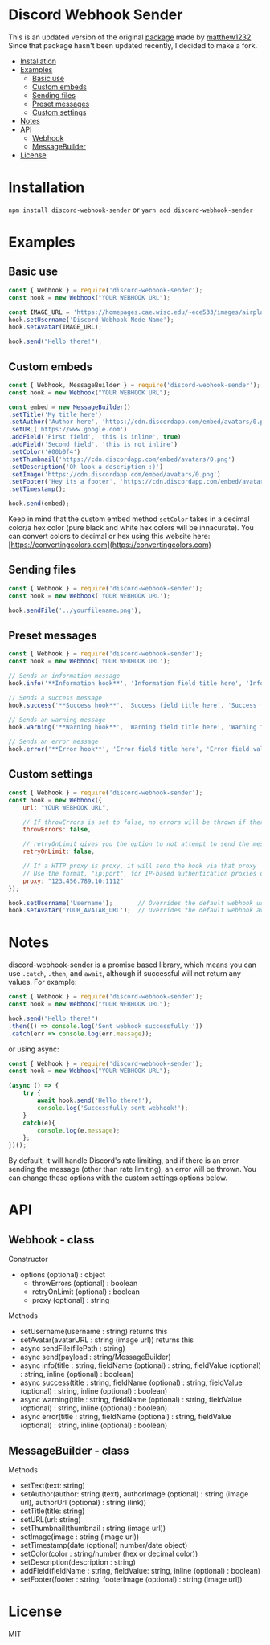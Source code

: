 # Discord Webhook Sender
This is an updated version of the original [package](https://github.com/matthew1232/discord-webhook-node) made by [matthew1232](https://github.com/matthew1232).
Since that package hasn't been updated recently, I decided to make a fork.
<br>

- [Installation](#installation)
- [Examples](#examples)
    - [Basic use](#basic-use)
    - [Custom embeds](#custom-embeds)
    - [Sending files](#sending-files)
    - [Preset messages](#preset-messages)
    - [Custom settings](#custom-settings)
- [Notes](#notes)
- [API](#api)
    - [Webhook](#webhook---class)
    - [MessageBuilder](#messagebuilder---class)
- [License](#license)

# Installation
```npm install discord-webhook-sender``` or ```yarn add discord-webhook-sender```

# Examples

## Basic use
```js
const { Webhook } = require('discord-webhook-sender');
const hook = new Webhook("YOUR WEBHOOK URL");

const IMAGE_URL = 'https://homepages.cae.wisc.edu/~ece533/images/airplane.png';
hook.setUsername('Discord Webhook Node Name');
hook.setAvatar(IMAGE_URL);

hook.send("Hello there!");
```

## Custom embeds
```js
const { Webhook, MessageBuilder } = require('discord-webhook-sender');
const hook = new Webhook("YOUR WEBHOOK URL");

const embed = new MessageBuilder()
.setTitle('My title here')
.setAuthor('Author here', 'https://cdn.discordapp.com/embed/avatars/0.png', 'https://www.google.com')
.setURL('https://www.google.com')
.addField('First field', 'this is inline', true)
.addField('Second field', 'this is not inline')
.setColor('#00b0f4')
.setThumbnail('https://cdn.discordapp.com/embed/avatars/0.png')
.setDescription('Oh look a description :)')
.setImage('https://cdn.discordapp.com/embed/avatars/0.png')
.setFooter('Hey its a footer', 'https://cdn.discordapp.com/embed/avatars/0.png')
.setTimestamp();

hook.send(embed);
```

Keep in mind that the custom embed method `setColor` takes in a decimal color/a hex color (pure black and white hex colors will be innacurate). You can convert colors to decimal or hex using this website here: [https://convertingcolors.com](https://convertingcolors.com)

## Sending files
```js
const { Webhook } = require('discord-webhook-sender');
const hook = new Webhook('YOUR WEBHOOK URL');

hook.sendFile('../yourfilename.png');
```

## Preset messages
```js
const { Webhook } = require('discord-webhook-sender');
const hook = new Webhook('YOUR WEBHOOK URL');

// Sends an information message
hook.info('**Information hook**', 'Information field title here', 'Information field value here');

// Sends a success message
hook.success('**Success hook**', 'Success field title here', 'Success field value here');

// Sends an warning message
hook.warning('**Warning hook**', 'Warning field title here', 'Warning field value here');

// Sends an error message
hook.error('**Error hook**', 'Error field title here', 'Error field value here');
```

## Custom settings
```js
const { Webhook } = require('discord-webhook-sender');
const hook = new Webhook({
    url: "YOUR WEBHOOK URL",

    // If throwErrors is set to false, no errors will be thrown if there is an error sending
    throwErrors: false,

    // retryOnLimit gives you the option to not attempt to send the message again if rate limited
    retryOnLimit: false,

    // If a HTTP proxy is proxy, it will send the hook via that proxy
    // Use the format, "ip:port", for IP-based authentication proxies or username:password@ip:port
    proxy: "123.456.789.10:1112"
});

hook.setUsername('Username');       // Overrides the default webhook username
hook.setAvatar('YOUR_AVATAR_URL');  // Overrides the default webhook avatar
```

# Notes
discord-webhook-sender is a promise based library, which means you can use `.catch`, `.then`, and `await`, although if successful will not return any values. For example:

```js
const { Webhook } = require('discord-webhook-sender');
const hook = new Webhook("YOUR WEBHOOK URL");

hook.send("Hello there!")
.then(() => console.log('Sent webhook successfully!'))
.catch(err => console.log(err.message));
```

or using async:
```js
const { Webhook } = require('discord-webhook-sender');
const hook = new Webhook("YOUR WEBHOOK URL");

(async () => {
    try {
        await hook.send('Hello there!');
        console.log('Successfully sent webhook!');
    }
    catch(e){
        console.log(e.message);
    };
})();
```

By default, it will handle Discord's rate limiting, and if there is an error sending the message (other than rate limiting), an error will be thrown. You can change these options with the custom settings options below.

# API
## Webhook - class
Constructor
- options (optional) : object
    - throwErrors (optional) : boolean
    - retryOnLimit (optional) : boolean
    - proxy (optional) : string

Methods
- setUsername(username : string) returns this
- setAvatar(avatarURL : string (image url)) returns this
- async sendFile(filePath : string)
- async send(payload : string/MessageBuilder)
- async info(title : string, fieldName (optional) : string, fieldValue (optional) : string, inline (optional) : boolean)
- async success(title : string, fieldName (optional) : string, fieldValue (optional) : string, inline (optional) : boolean)
- async warning(title : string, fieldName (optional) : string, fieldValue (optional) : string, inline (optional) : boolean)
- async error(title : string, fieldName (optional) : string, fieldValue (optional) : string, inline (optional) : boolean)

## MessageBuilder - class
Methods
- setText(text: string)
- setAuthor(author: string (text), authorImage (optional) : string (image url), authorUrl (optional) : string (link))
- setTitle(title: string)
- setURL(url: string)
- setThumbnail(thumbnail : string (image url))
- setImage(image : string (image url))
- setTimestamp(date (optional) number/date object)
- setColor(color : string/number (hex or decimal color))
- setDescription(description : string)
- addField(fieldName : string, fieldValue: string, inline (optional) : boolean)
- setFooter(footer : string, footerImage (optional) : string (image url))

# License
MIT